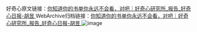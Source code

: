 好奇心原文链接：[你知道你的书单你永远不会看，对吧｜好奇心研究所_报告_好奇心日报-胡昱 ](https://www.qdaily.com/articles/11728.html)
WebArchive归档链接：[你知道你的书单你永远不会看，对吧｜好奇心研究所_报告_好奇心日报-胡昱 ](http://web.archive.org/web/20190623171014/https://www.qdaily.com/articles/11728.html)
![image](http://ww3.sinaimg.cn/large/007d5XDply1g3waj0f5c9j30u02pxqgv)